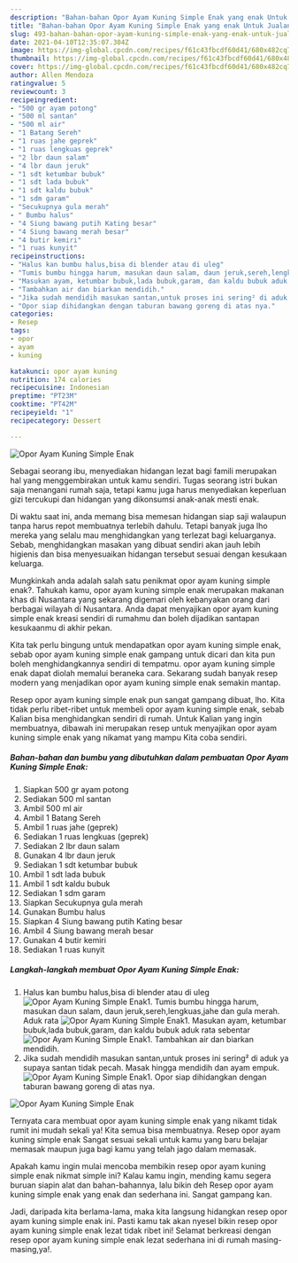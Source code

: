 ```yaml
---
description: "Bahan-bahan Opor Ayam Kuning Simple Enak yang enak Untuk Jualan"
title: "Bahan-bahan Opor Ayam Kuning Simple Enak yang enak Untuk Jualan"
slug: 493-bahan-bahan-opor-ayam-kuning-simple-enak-yang-enak-untuk-jualan
date: 2021-04-10T12:35:07.304Z
image: https://img-global.cpcdn.com/recipes/f61c43fbcdf60d41/680x482cq70/opor-ayam-kuning-simple-enak-foto-resep-utama.jpg
thumbnail: https://img-global.cpcdn.com/recipes/f61c43fbcdf60d41/680x482cq70/opor-ayam-kuning-simple-enak-foto-resep-utama.jpg
cover: https://img-global.cpcdn.com/recipes/f61c43fbcdf60d41/680x482cq70/opor-ayam-kuning-simple-enak-foto-resep-utama.jpg
author: Allen Mendoza
ratingvalue: 5
reviewcount: 3
recipeingredient:
- "500 gr ayam potong"
- "500 ml santan"
- "500 ml air"
- "1 Batang Sereh"
- "1 ruas jahe geprek"
- "1 ruas lengkuas geprek"
- "2 lbr daun salam"
- "4 lbr daun jeruk"
- "1 sdt ketumbar bubuk"
- "1 sdt lada bubuk"
- "1 sdt kaldu bubuk"
- "1 sdm garam"
- "Secukupnya gula merah"
- " Bumbu halus"
- "4 Siung bawang putih Kating besar"
- "4 Siung bawang merah besar"
- "4 butir kemiri"
- "1 ruas kunyit"
recipeinstructions:
- "Halus kan bumbu halus,bisa di blender atau di uleg"
- "Tumis bumbu hingga harum, masukan daun salam, daun jeruk,sereh,lengkuas,jahe dan gula merah. Aduk rata"
- "Masukan ayam, ketumbar bubuk,lada bubuk,garam, dan kaldu bubuk aduk rata sebentar"
- "Tambahkan air dan biarkan mendidih."
- "Jika sudah mendidih masukan santan,untuk proses ini sering² di aduk ya supaya santan tidak pecah. Masak hingga mendidih dan ayam empuk."
- "Opor siap dihidangkan dengan taburan bawang goreng di atas nya."
categories:
- Resep
tags:
- opor
- ayam
- kuning

katakunci: opor ayam kuning 
nutrition: 174 calories
recipecuisine: Indonesian
preptime: "PT23M"
cooktime: "PT42M"
recipeyield: "1"
recipecategory: Dessert

---
```



![Opor Ayam Kuning Simple Enak](https://img-global.cpcdn.com/recipes/f61c43fbcdf60d41/680x482cq70/opor-ayam-kuning-simple-enak-foto-resep-utama.jpg)

Sebagai seorang ibu, menyediakan hidangan lezat bagi famili merupakan hal yang menggembirakan untuk kamu sendiri. Tugas seorang istri bukan saja menangani rumah saja, tetapi kamu juga harus menyediakan keperluan gizi tercukupi dan hidangan yang dikonsumsi anak-anak mesti enak.

Di waktu  saat ini, anda memang bisa memesan hidangan siap saji walaupun tanpa harus repot membuatnya terlebih dahulu. Tetapi banyak juga lho mereka yang selalu mau menghidangkan yang terlezat bagi keluarganya. Sebab, menghidangkan masakan yang dibuat sendiri akan jauh lebih higienis dan bisa menyesuaikan hidangan tersebut sesuai dengan kesukaan keluarga. 



Mungkinkah anda adalah salah satu penikmat opor ayam kuning simple enak?. Tahukah kamu, opor ayam kuning simple enak merupakan makanan khas di Nusantara yang sekarang digemari oleh kebanyakan orang dari berbagai wilayah di Nusantara. Anda dapat menyajikan opor ayam kuning simple enak kreasi sendiri di rumahmu dan boleh dijadikan santapan kesukaanmu di akhir pekan.

Kita tak perlu bingung untuk mendapatkan opor ayam kuning simple enak, sebab opor ayam kuning simple enak gampang untuk dicari dan kita pun boleh menghidangkannya sendiri di tempatmu. opor ayam kuning simple enak dapat diolah memalui beraneka cara. Sekarang sudah banyak resep modern yang menjadikan opor ayam kuning simple enak semakin mantap.

Resep opor ayam kuning simple enak pun sangat gampang dibuat, lho. Kita tidak perlu ribet-ribet untuk membeli opor ayam kuning simple enak, sebab Kalian bisa menghidangkan sendiri di rumah. Untuk Kalian yang ingin membuatnya, dibawah ini merupakan resep untuk menyajikan opor ayam kuning simple enak yang nikamat yang mampu Kita coba sendiri.

<!--inarticleads1-->

##### Bahan-bahan dan bumbu yang dibutuhkan dalam pembuatan Opor Ayam Kuning Simple Enak:

1. Siapkan 500 gr ayam potong
1. Sediakan 500 ml santan
1. Ambil 500 ml air
1. Ambil 1 Batang Sereh
1. Ambil 1 ruas jahe (geprek)
1. Sediakan 1 ruas lengkuas (geprek)
1. Sediakan 2 lbr daun salam
1. Gunakan 4 lbr daun jeruk
1. Sediakan 1 sdt ketumbar bubuk
1. Ambil 1 sdt lada bubuk
1. Ambil 1 sdt kaldu bubuk
1. Sediakan 1 sdm garam
1. Siapkan Secukupnya gula merah
1. Gunakan  Bumbu halus
1. Siapkan 4 Siung bawang putih Kating besar
1. Ambil 4 Siung bawang merah besar
1. Gunakan 4 butir kemiri
1. Sediakan 1 ruas kunyit




<!--inarticleads2-->

##### Langkah-langkah membuat Opor Ayam Kuning Simple Enak:

1. Halus kan bumbu halus,bisa di blender atau di uleg
<img src="//assets-global.cpcdn.com/assets/icons/button_play-2c75c40dde080a61004c1f40b05d8f140eaff45d7e9e6481dc71c63d2e7c4909.png" alt="Opor Ayam Kuning Simple Enak">1. Tumis bumbu hingga harum, masukan daun salam, daun jeruk,sereh,lengkuas,jahe dan gula merah. Aduk rata
<img src="//assets-global.cpcdn.com/assets/icons/button_play-2c75c40dde080a61004c1f40b05d8f140eaff45d7e9e6481dc71c63d2e7c4909.png" alt="Opor Ayam Kuning Simple Enak">1. Masukan ayam, ketumbar bubuk,lada bubuk,garam, dan kaldu bubuk aduk rata sebentar
<img src="//assets-global.cpcdn.com/assets/icons/button_play-2c75c40dde080a61004c1f40b05d8f140eaff45d7e9e6481dc71c63d2e7c4909.png" alt="Opor Ayam Kuning Simple Enak">1. Tambahkan air dan biarkan mendidih.
1. Jika sudah mendidih masukan santan,untuk proses ini sering² di aduk ya supaya santan tidak pecah. Masak hingga mendidih dan ayam empuk.
<img src="//assets-global.cpcdn.com/assets/icons/button_play-2c75c40dde080a61004c1f40b05d8f140eaff45d7e9e6481dc71c63d2e7c4909.png" alt="Opor Ayam Kuning Simple Enak">1. Opor siap dihidangkan dengan taburan bawang goreng di atas nya.
<img src="//assets-global.cpcdn.com/assets/icons/button_play-2c75c40dde080a61004c1f40b05d8f140eaff45d7e9e6481dc71c63d2e7c4909.png" alt="Opor Ayam Kuning Simple Enak">



Ternyata cara membuat opor ayam kuning simple enak yang nikamt tidak rumit ini mudah sekali ya! Kita semua bisa membuatnya. Resep opor ayam kuning simple enak Sangat sesuai sekali untuk kamu yang baru belajar memasak maupun juga bagi kamu yang telah jago dalam memasak.

Apakah kamu ingin mulai mencoba membikin resep opor ayam kuning simple enak nikmat simple ini? Kalau kamu ingin, mending kamu segera buruan siapin alat dan bahan-bahannya, lalu bikin deh Resep opor ayam kuning simple enak yang enak dan sederhana ini. Sangat gampang kan. 

Jadi, daripada kita berlama-lama, maka kita langsung hidangkan resep opor ayam kuning simple enak ini. Pasti kamu tak akan nyesel bikin resep opor ayam kuning simple enak lezat tidak ribet ini! Selamat berkreasi dengan resep opor ayam kuning simple enak lezat sederhana ini di rumah masing-masing,ya!.

